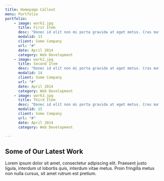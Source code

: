 ```yaml
---
title: Homepage Callout
menu: Portfolio
portfolio:
    - image: work1.jpg
      title: First Item
      desc: "Donec id elit non mi porta gravida at eget metus. Cras mattis consectetur purus sit amet fermentum."
      modalid: 13
      client: Some Company
      url: "#"
      date: April 2014
      category: Web Development
    - image: work2.jpg
      title: Second Item
      desc: "Donec id elit non mi porta gravida at eget metus. Cras mattis consectetur purus sit amet fermentum."
      modalid: 14
      client: Some Company
      url: "#"
      date: April 2014
      category: Web Development
    - image: work3.jpg
      title: Third Item
      desc: "Donec id elit non mi porta gravida at eget metus. Cras mattis consectetur purus sit amet fermentum."
      modalid: 15
      client: Some Company
      url: "#"
      date: April 2014
      category: Web Development
       
---
```


## Some of Our Latest Work

Lorem ipsum dolor sit amet, consectetur adipiscing elit. Praesent justo ligula, interdum ut lobortis quis, interdum vitae metus. Proin fringilla metus non nulla cursus, sit amet rutrum est pretium.